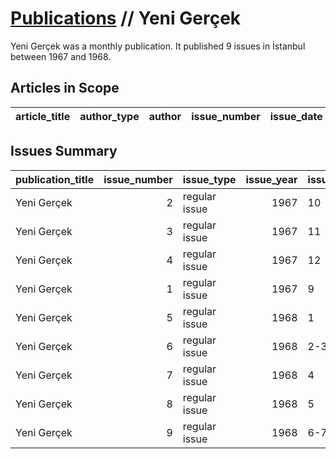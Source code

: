 # [Publications](firstlevel_publications.md) // Yeni Gerçek

Yeni Gerçek was a monthly publication. It published 9 issues in İstanbul between 1967 and 1968.

## Articles in Scope

| article_title   | author_type   | author   | issue_number   | issue_date   | pages   |
|-----------------|---------------|----------|----------------|--------------|---------|

## Issues Summary

| publication_title   |   issue_number | issue_type    |   issue_year | issue_month   |   issue_day |   printing_house_name |
|:--------------------|---------------:|:--------------|-------------:|:--------------|------------:|----------------------:|
| Yeni Gerçek         |              2 | regular issue |         1967 | 10            |         nan |                   nan |
| Yeni Gerçek         |              3 | regular issue |         1967 | 11            |         nan |                   nan |
| Yeni Gerçek         |              4 | regular issue |         1967 | 12            |         nan |                   nan |
| Yeni Gerçek         |              1 | regular issue |         1967 | 9             |         nan |                   nan |
| Yeni Gerçek         |              5 | regular issue |         1968 | 1             |         nan |                   nan |
| Yeni Gerçek         |              6 | regular issue |         1968 | 2-3           |         nan |                   nan |
| Yeni Gerçek         |              7 | regular issue |         1968 | 4             |         nan |                   nan |
| Yeni Gerçek         |              8 | regular issue |         1968 | 5             |         nan |                   nan |
| Yeni Gerçek         |              9 | regular issue |         1968 | 6-7           |         nan |                   nan |